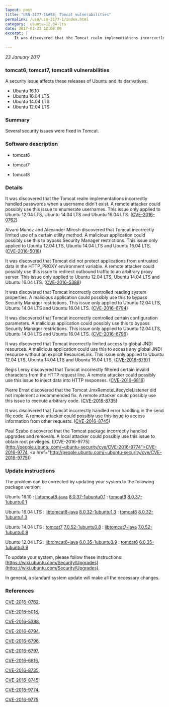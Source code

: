 ```yaml
---
layout: post
title: "USN-3177-1&#58; Tomcat vulnerabilities"
permalink: /usn/usn-3177-1/index.html
category:  ubuntu-12.04-lts
date: 2017-01-23 12:00:00
excerpt: |
    It was discovered that the Tomcat realm implementations incorrectly handled passwords when a username didn&#39;t exist. A remote attacker could possibly use this issue to enumerate usernames. This issue only applied to Ubuntu 12.04 LTS, Ubuntu 14.04 LTS and Ubuntu 16.04 LTS. ([CVE-2016-0762](http://people.ubuntu.com/~ubuntu-security/cve/CVE-2016-0762))
    
--- 
```

 
 

*23 January 2017*

### tomcat6, tomcat7, tomcat8 vulnerabilities

A security issue affects these releases of Ubuntu and its derivatives:

* Ubuntu 16.10
* Ubuntu 16.04 LTS
* Ubuntu 14.04 LTS
* Ubuntu 12.04 LTS

### Summary

Several security issues were fixed in Tomcat. 

### Software description

* tomcat6 

* tomcat7 

* tomcat8 

### Details

It was discovered that the Tomcat realm implementations incorrectly handled passwords when a username didn&#39;t exist. A remote attacker could possibly use this issue to enumerate usernames. This issue only applied to Ubuntu 12.04 LTS, Ubuntu 14.04 LTS and Ubuntu 16.04 LTS. ([CVE-2016-0762](http://people.ubuntu.com/~ubuntu-security/cve/CVE-2016-0762))

Alvaro Munoz and Alexander Mirosh discovered that Tomcat incorrectly limited use of a certain utility method. A malicious application could possibly use this to bypass Security Manager restrictions. This issue only applied to Ubuntu 12.04 LTS, Ubuntu 14.04 LTS and Ubuntu 16.04 LTS. ([CVE-2016-5018](http://people.ubuntu.com/~ubuntu-security/cve/CVE-2016-5018))

It was discovered that Tomcat did not protect applications from untrusted data in the HTTP_PROXY environment variable. A remote attacker could possibly use this issue to redirect outbound traffic to an arbitrary proxy server. This issue only applied to Ubuntu 12.04 LTS, Ubuntu 14.04 LTS and Ubuntu 16.04 LTS. ([CVE-2016-5388](http://people.ubuntu.com/~ubuntu-security/cve/CVE-2016-5388))

It was discovered that Tomcat incorrectly controlled reading system properties. A malicious application could possibly use this to bypass Security Manager restrictions. This issue only applied to Ubuntu 12.04 LTS, Ubuntu 14.04 LTS and Ubuntu 16.04 LTS. ([CVE-2016-6794](http://people.ubuntu.com/~ubuntu-security/cve/CVE-2016-6794))

It was discovered that Tomcat incorrectly controlled certain configuration parameters. A malicious application could possibly use this to bypass Security Manager restrictions. This issue only applied to Ubuntu 12.04 LTS, Ubuntu 14.04 LTS and Ubuntu 16.04 LTS. ([CVE-2016-6796](http://people.ubuntu.com/~ubuntu-security/cve/CVE-2016-6796))

It was discovered that Tomcat incorrectly limited access to global JNDI resources. A malicious application could use this to access any global JNDI resource without an explicit ResourceLink. This issue only applied to Ubuntu 12.04 LTS, Ubuntu 14.04 LTS and Ubuntu 16.04 LTS. ([CVE-2016-6797](http://people.ubuntu.com/~ubuntu-security/cve/CVE-2016-6797))

Regis Leroy discovered that Tomcat incorrectly filtered certain invalid characters from the HTTP request line. A remote attacker could possibly use this issue to inject data into HTTP responses. ([CVE-2016-6816](http://people.ubuntu.com/~ubuntu-security/cve/CVE-2016-6816))

Pierre Ernst discovered that the Tomcat JmxRemoteLifecycleListener did not implement a recommended fix. A remote attacker could possibly use this issue to execute arbitrary code. ([CVE-2016-8735](http://people.ubuntu.com/~ubuntu-security/cve/CVE-2016-8735))

It was discovered that Tomcat incorrectly handled error handling in the send file code. A remote attacker could possibly use this issue to access information from other requests. ([CVE-2016-8745](http://people.ubuntu.com/~ubuntu-security/cve/CVE-2016-8745))

Paul Szabo discovered that the Tomcat package incorrectly handled upgrades and removals. A local attacker could possibly use this issue to obtain root privileges. ([CVE-2016-9775](http://people.ubuntu.com/~ubuntu-security/cve/CVE-2016-9774">CVE-2016-9774</a>, <a href="http://people.ubuntu.com/~ubuntu-security/cve/CVE-2016-9775)) 

### Update instructions

The problem can be corrected by updating your system to the following package version:

Ubuntu 16.10
 : [libtomcat8-java](https://launchpad.net/ubuntu/+source/tomcat8) <span> [8.0.37-1ubuntu0.1](https://launchpad.net/ubuntu/+source/tomcat8/8.0.37-1ubuntu0.1) </span> 
 : [tomcat8](https://launchpad.net/ubuntu/+source/tomcat8) <span> [8.0.37-1ubuntu0.1](https://launchpad.net/ubuntu/+source/tomcat8/8.0.37-1ubuntu0.1) </span> 

Ubuntu 16.04 LTS
 : [libtomcat8-java](https://launchpad.net/ubuntu/+source/tomcat8) <span> [8.0.32-1ubuntu1.3](https://launchpad.net/ubuntu/+source/tomcat8/8.0.32-1ubuntu1.3) </span> 
 : [tomcat8](https://launchpad.net/ubuntu/+source/tomcat8) <span> [8.0.32-1ubuntu1.3](https://launchpad.net/ubuntu/+source/tomcat8/8.0.32-1ubuntu1.3) </span> 

Ubuntu 14.04 LTS
 : [tomcat7](https://launchpad.net/ubuntu/+source/tomcat7) <span> [7.0.52-1ubuntu0.8](https://launchpad.net/ubuntu/+source/tomcat7/7.0.52-1ubuntu0.8) </span> 
 : [libtomcat7-java](https://launchpad.net/ubuntu/+source/tomcat7) <span> [7.0.52-1ubuntu0.8](https://launchpad.net/ubuntu/+source/tomcat7/7.0.52-1ubuntu0.8) </span> 

Ubuntu 12.04 LTS
 : [libtomcat6-java](https://launchpad.net/ubuntu/+source/tomcat6) <span> [6.0.35-1ubuntu3.9](https://launchpad.net/ubuntu/+source/tomcat6/6.0.35-1ubuntu3.9) </span> 
 : [tomcat6](https://launchpad.net/ubuntu/+source/tomcat6) <span> [6.0.35-1ubuntu3.9](https://launchpad.net/ubuntu/+source/tomcat6/6.0.35-1ubuntu3.9) </span> 

To update your system, please follow these instructions: [https://wiki.ubuntu.com/Security/Upgrades](https://wiki.ubuntu.com/Security/Upgrades).

In general, a standard system update will make all the necessary changes. 

### References

 
 [CVE-2016-0762](http://people.ubuntu.com/~ubuntu-security/cve/CVE-2016-0762), 

 [CVE-2016-5018](http://people.ubuntu.com/~ubuntu-security/cve/CVE-2016-5018), 

 [CVE-2016-5388](http://people.ubuntu.com/~ubuntu-security/cve/CVE-2016-5388), 

 [CVE-2016-6794](http://people.ubuntu.com/~ubuntu-security/cve/CVE-2016-6794), 

 [CVE-2016-6796](http://people.ubuntu.com/~ubuntu-security/cve/CVE-2016-6796), 

 [CVE-2016-6797](http://people.ubuntu.com/~ubuntu-security/cve/CVE-2016-6797), 

 [CVE-2016-6816](http://people.ubuntu.com/~ubuntu-security/cve/CVE-2016-6816), 

 [CVE-2016-8735](http://people.ubuntu.com/~ubuntu-security/cve/CVE-2016-8735), 

 [CVE-2016-8745](http://people.ubuntu.com/~ubuntu-security/cve/CVE-2016-8745), 

 [CVE-2016-9774](http://people.ubuntu.com/~ubuntu-security/cve/CVE-2016-9774), 

 [CVE-2016-9775](http://people.ubuntu.com/~ubuntu-security/cve/CVE-2016-9775)
 

